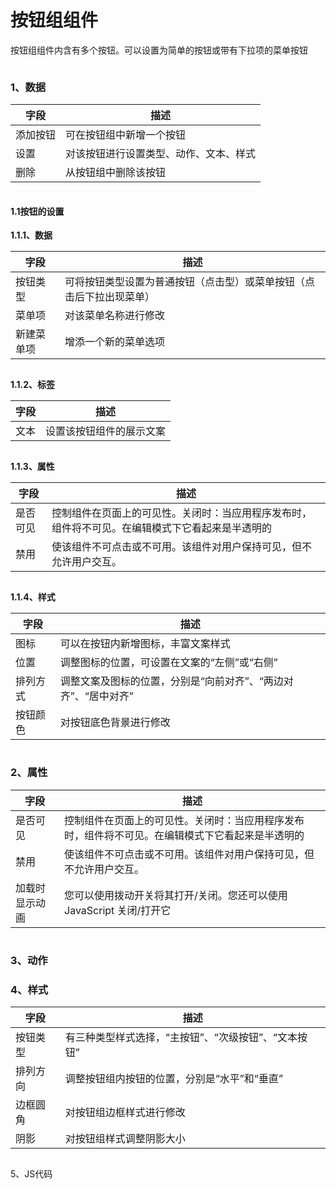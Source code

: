 # 按钮组组件

按钮组组件内含有多个按钮。可以设置为简单的按钮或带有下拉项的菜单按钮

<figure><img src="../../../.gitbook/assets/image (77) (1).png" alt=""><figcaption></figcaption></figure>



### 1、数据

| 字段   | 描述                  |
| ---- | ------------------- |
| 添加按钮 | 可在按钮组中新增一个按钮        |
| 设置   | 对该按钮进行设置类型、动作、文本、样式 |
| 删除   | 从按钮组中删除该按钮          |

<figure><img src="../../../.gitbook/assets/image (65) (1).png" alt=""><figcaption></figcaption></figure>

#### &#x20;    1.1按钮的设置

&#x20;        **1.1.1、数据**

| 字段    | 描述                                 |
| ----- | ---------------------------------- |
| 按钮类型  | 可将按钮类型设置为普通按钮（点击型）或菜单按钮（点击后下拉出现菜单） |
| 菜单项   | 对该菜单名称进行修改                         |
| 新建菜单项 | 增添一个新的菜单选项                         |

<figure><img src="../../../.gitbook/assets/image (62) (1).png" alt=""><figcaption></figcaption></figure>

&#x20;       **1.1.2、标签**

| 字段 | 描述           |
| -- | ------------ |
| 文本 | 设置该按钮组件的展示文案 |

<figure><img src="../../../.gitbook/assets/image (90) (1).png" alt=""><figcaption></figcaption></figure>

&#x20;       **1.1.3、属性**

| 字段   | 描述                                               |
| ---- | ------------------------------------------------ |
| 是否可见 | 控制组件在页面上的可见性。关闭时：当应用程序发布时，组件将不可见。在编辑模式下它看起来是半透明的 |
| 禁用   | 使该组件不可点击或不可用。该组件对用户保持可见，但不允许用户交互。                |

<figure><img src="../../../.gitbook/assets/image (4) (2).png" alt=""><figcaption></figcaption></figure>

&#x20;       **1.1.4、样式**

| 字段   | 描述                                 |
| ---- | ---------------------------------- |
| 图标   | 可以在按钮内新增图标，丰富文案样式                  |
| 位置   | 调整图标的位置，可设置在文案的“左侧”或“右侧”           |
| 排列方式 | 调整文案及图标的位置，分别是“向前对齐”、“两边对齐”、“居中对齐” |
| 按钮颜色 | 对按钮底色背景进行修改                        |

<figure><img src="../../../.gitbook/assets/image (80) (1).png" alt=""><figcaption></figcaption></figure>

### 2、属性

| 字段      | 描述                                               |
| ------- | ------------------------------------------------ |
| 是否可见    | 控制组件在页面上的可见性。关闭时：当应用程序发布时，组件将不可见。在编辑模式下它看起来是半透明的 |
| 禁用      | 使该组件不可点击或不可用。该组件对用户保持可见，但不允许用户交互。                |
| 加载时显示动画 | 您可以使用拨动开关将其打开/关闭。您还可以使用 JavaScript 关闭/打开它        |

<figure><img src="../../../.gitbook/assets/image (87) (1).png" alt=""><figcaption></figcaption></figure>



### 3、动作





### 4、样式

| 字段   | 描述                            |
| ---- | ----------------------------- |
| 按钮类型 | 有三种类型样式选择，“主按钮”、“次级按钮”、“文本按钮” |
| 排列方向 | 调整按钮组内按钮的位置，分别是“水平”和“垂直”      |
| 边框圆角 | 对按钮组边框样式进行修改                  |
| 阴影   | 对按钮组样式调整阴影大小                  |

<figure><img src="../../../.gitbook/assets/image (59) (1) (1).png" alt=""><figcaption></figcaption></figure>



5、JS代码





<figure><img src="../../../.gitbook/assets/image (33) (1) (1).png" alt=""><figcaption></figcaption></figure>

<figure><img src="../../../.gitbook/assets/image (14) (1) (1).png" alt=""><figcaption></figcaption></figure>

